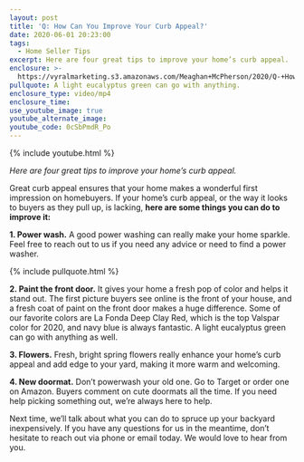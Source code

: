 ```yaml
---
layout: post
title: 'Q: How Can You Improve Your Curb Appeal?'
date: 2020-06-01 20:23:00
tags:
  - Home Seller Tips
excerpt: Here are four great tips to improve your home’s curb appeal.
enclosure: >-
  https://vyralmarketing.s3.amazonaws.com/Meaghan+McPherson/2020/Q-+How+Can+You+Improve+Your+Curb+Appeal_.mp4
pullquote: A light eucalyptus green can go with anything.
enclosure_type: video/mp4
enclosure_time:
use_youtube_image: true
youtube_alternate_image:
youtube_code: 0cSbPmdR_Po
---
```


{% include youtube.html %}

*Here are four great tips to improve your home’s curb appeal.*

Great curb appeal ensures that your home makes a wonderful first impression on homebuyers. If your home’s curb appeal, or the way it looks to buyers as they pull up, is lacking, **here are some things you can do to improve it:**

**1\. Power wash.** A good power washing can really make your home sparkle. Feel free to reach out to us if you need any advice or need to find a power washer.

{% include pullquote.html %}

**2\. Paint the front door.** It gives your home a fresh pop of color and helps it stand out. The first picture buyers see online is the front of your house, and a fresh coat of paint on the front door makes a huge difference. Some of our favorite colors are La Fonda Deep Clay Red, which is the top Valspar color for 2020, and navy blue is always fantastic. A light eucalyptus green can go with anything as well.

**3\. Flowers.** Fresh, bright spring flowers really enhance your home’s curb appeal and add edge to your yard, making it more warm and welcoming.&nbsp;

**4\. New doormat.** Don’t powerwash your old one. Go to Target or order one on Amazon. Buyers comment on cute doormats all the time. If you need help picking something out, we’re always here to help.

Next time, we’ll talk about what you can do to spruce up your backyard inexpensively. If you have any questions for us in the meantime, don’t hesitate to reach out via phone or email today. We would love to hear from you.